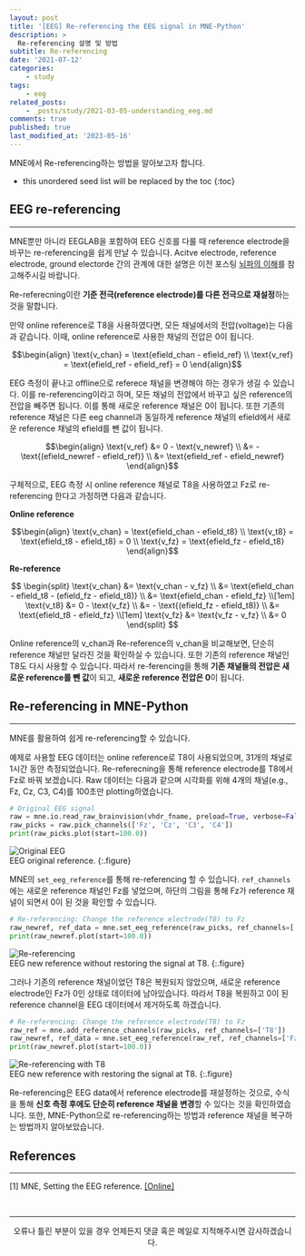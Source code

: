 ```yaml
---
layout: post
title: '[EEG] Re-referencing the EEG signal in MNE-Python'
description: >
  Re-referencing 설명 및 방법
subtitle: Re-referencing
date: '2021-07-12'
categories:
    - study
tags:
    - eeg
related_posts:
    - _posts/study/2021-03-05-understanding_eeg.md
comments: true
published: true
last_modified_at: '2023-05-16'
---
```


MNE에서 Re-referencing하는 방법을 알아보고자 합니다.

* this unordered seed list will be replaced by the toc
{:toc}

## EEG re-referencing   

***

MNE뿐만 아니라 EEGLAB을 포함하여 EEG 신호를 다룰 때 reference electrode을 바꾸는 re-referencing을 쉽게 만날 수 있습니다. Acitve electrode, reference electrode, ground electorde 간의 관계에 대한 설명은 이전 포스팅 [뇌파의 이해](https://hayoonsong.github.io/study/2020-10-26-understanding_eeg/)를 참고해주시길 바랍니다.

Re-referecning이란 **기준 전극(reference electrode)를 다른 전극으로 재설정**하는 것을 말합니다. 

만약 online reference로 T8을 사용하였다면, 모든 채널에서의 전압(voltage)는 다음과 같습니다. 이때, online reference로 사용한 채널의 전압은 0이 됩니다.   

$$\begin{align}
  \text{v_chan} = \text{efield_chan - efield_ref} \\
  \text{v_ref} = \text{efield_ref - efield_ref} = 0
\end{align}$$

EEG 측정이 끝나고 offline으로 referece 채널을 변경해야 하는 경우가 생길 수 있습니다. 
이를 re-referencing이라고 하며, 모든 채널의 전압에서 바꾸고 싶은 reference의 전압을 빼주면 됩니다. 이를 통해 새로운 reference 채널은 0이 됩니다. 또한 기존의 reference 채널은 다른 eeg channel과 동일하게 reference 채널의 efield에서 새로운 reference 채널의 efield를 뺀 값이 됩니다.   

$$\begin{align}
  \text{v_ref}         &= 0 - \text{v_newref} \\
                       &= - \text{(efield_newref - efield_ref)} \\
                       &= \text{efield_ref - efield_newref}
\end{align}$$

구체적으로, EEG 측정 시 online reference 채널로 T8을 사용하였고 Fz로 re-referencing 한다고 가정하면 다음과 같습니다. 

**Online reference**   

$$\begin{align}
  \text{v_chan} = \text{efield_chan - efield_t8} \\
  \text{v_t8} = \text{efield_t8 - efield_t8} = 0 \\
  \text{v_fz} = \text{efield_fz - efield_t8}
\end{align}$$

**Re-reference**   

$$
\begin{split}
  \text{v_chan} &= \text{v_chan - v_fz} \\
                &= \text{efield_chan - efield_t8 - (efield_fz - efield_t8)} \\ 
                &= \text{efield_chan - efield_fz} \\[1em]
  \text{v_t8}   &= 0 - \text{v_fz} \\
                &= - \text{(efield_fz - efield_t8)} \\
                &= \text{efield_t8 - efield_fz} \\[1em]
  \text{v_fz}   &= \text{v_fz - v_fz} \\
                &= 0
\end{split}
$$


Online reference의 v_chan과 Re-reference의 v_chan을 비교해보면, 단순히 reference 채널만 달라진 것을 확인하실 수 있습니다. 또한 기존의 reference 채널인 T8도 다시 사용할 수 있습니다. 따라서 re-ferencing을 통해 **기존 채널들의 전압은 새로운 reference를 뺀 값**이 되고, **새로운 reference 전압은 0**이 됩니다.

## Re-referencing in MNE-Python

***

MNE를 활용하여 쉽게 re-referencing할 수 있습니다.

예제로 사용할 EEG 데이터는 online reference로 T8이 사용되었으며, 31개의 채널로 1시간 동안 측정되었습니다. Re-referecning을 통해 reference electrode를 T8에서 Fz로 바꿔 보겠습니다. Raw 데이터는 다음과 같으며 시각화를 위해 4개의 채널(e.g., Fz, Cz, C3, C4)를 100초만 plotting하였습니다.

~~~python
# Original EEG signal
raw = mne.io.read_raw_brainvision(vhdr_fname, preload=True, verbose=False)
raw_picks = raw.pick_channels(['Fz', 'Cz', 'C3', 'C4'])
print(raw_picks.plot(start=100.0))
~~~

![Original EEG](https://cdn.jsdelivr.net/gh/HayoonSong/Images-for-Github-Pages/study/eeg/2022-07-12-re-referencing/original.png?raw=true)   
EEG original reference.
{:.figure}   

MNE의 `set_eeg_reference`를 통해 re-referencing 할 수 있습니다. `ref_channels`에는 새로운 reference 채널인 Fz를 넣었으며, 하단의 그림을 통해 Fz가 reference 채널이 되면서 0이 된 것을 확인할 수 있습니다.   

~~~python
# Re-referencing: Change the reference electrode(T8) to Fz
raw_newref, ref_data = mne.set_eeg_reference(raw_picks, ref_channels=['Fz'])
print(raw_newref.plot(start=100.0))
~~~   

![Re-referencing](https://cdn.jsdelivr.net/gh/HayoonSong/Images-for-Github-Pages/study/eeg/2022-07-12-re-referencing/re_referencing.png?raw=true)   
EEG new reference without restoring the signal at T8.
{:.figure}   

그러나 기존의 reference 채널이었던 T8은 복원되지 않았으며, 새로운 reference electrode인 Fz가 0인 상태로 데이터에 남아있습니다. 따라서 T8을 복원하고 0이 된 reference channel을 EEG 데이터에서 제거하도록 하겠습니다.

~~~python
# Re-referencing: Change the reference electrode(T8) to Fz
raw_ref = mne.add_reference_channels(raw_picks, ref_channels=['T8'])
raw_newref, ref_data = mne.set_eeg_reference(raw_ref, ref_channels=['Fz'])
print(raw_newref.plot(start=100.0))
~~~

![Re-referencing with T8](https://cdn.jsdelivr.net/gh/HayoonSong/Images-for-Github-Pages/study/eeg/2022-07-12-re-referencing/re_referencing_withT8.png?raw=true)   
EEG new reference with restoring the signal at T8.
{:.figure}

Re-referencing은 EEG data에서 reference electrode를 재설정하는 것으로, 수식을 통해 **신호 측정 후에도 단순히 reference 채널을 변경**할 수 있다는 것을 확인하였습니다. 또한, MNE-Python으로 re-referencing하는 방법과 reference 채널을 복구하는 방법까지 알아보았습니다.  

## References

***

[1] MNE, Setting the EEG reference. [[Online]](https://mne.tools/stable/auto_tutorials/preprocessing/55_setting_eeg_reference.html)

<br>

***

<center>오류나 틀린 부분이 있을 경우 언제든지 댓글 혹은 메일로 지적해주시면 감사하겠습니다.</center>